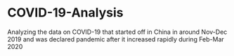 # COVID-19-Analysis
Analyzing the data on COVID-19 that started off in China in around Nov-Dec 2019 and was declared pandemic after it increased rapidly during Feb-Mar 2020
